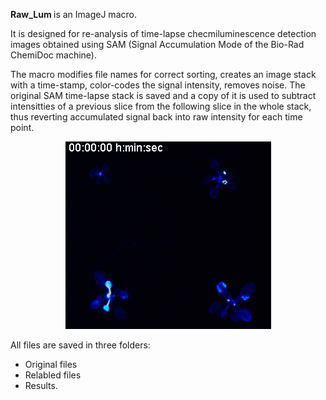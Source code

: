 <b>Raw_Lum </b> is an ImageJ macro.

It is designed for re-analysis of time-lapse checmiluminescence detection images obtained using SAM (Signal Accumulation Mode of the Bio-Rad ChemiDoc machine).

The macro modifies file names for correct sorting, creates an image stack with a time-stamp, color-codes the signal intensity, removes noise. The original SAM time-lapse stack is saved and a copy of it is used to subtract intensitties of a previous slice from the following slice in the whole stack, thus reverting accumulated signal back into raw intensity for each time point.

<p align="center">
  <img src="https://github.com/AlyonaMinina/Raw_Lum/blob/master/README%20files/Substack%20(17-97).gif" height="300" title="Example">
</p>

All files are saved in three folders: 
 - Original files
 - Relabled files 
 - Results.
